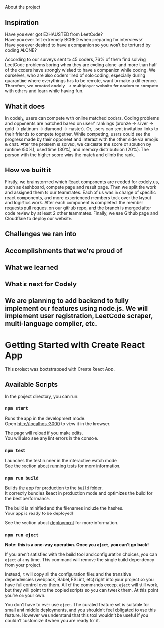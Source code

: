 About the project

## Inspiration

Have you ever got EXHAUSTED from LeetCode? <br />
Have you ever felt extremely BORED when preparing for interviews? <br />
Have you ever desired to have a companion so you won’t be tortured by coding ALONE? <br />

According to our surveys sent to 45 coders, 76% of them find solving LeetCode problems boring when they are coding alone, and more than half of the coders have strongly wished to have a companion while coding. We ourselves, who are also coders tired of solo coding, especially during quarantine where everythings has to be remote, want to make a difference. Therefore, we created codely -  a multiplayer website for coders to compete with others and learn while having fun.

## What it does

In codely, users can compete with online matched coders. Coding problems and opponents are matched based on users’ rankings (bronze -> silver -> gold -> platinum -> diamond -> master). Or, users can sent invitation links to their friends to compete together. While competing, users could see the progress made by their opponent and interact with the other side via emojis & chat. After the problem is solved, we calculate the score of solution by runtime (50%), used time (30%), and memory distributuion (20%). The person with the higher score wins the match and climb the rank. 

## How we built it

Firstly, we brainstormed which React components are needed for codely.us, such as dashboard, compete page and result page. Then we split the work and assigned them to our teammates. Each of us was in charge of specific react components, and more experienced members took over the layout and logistics work. After each component is completed, the member requests pull request on our github repo, and the branch is merged after code review by at least 2 other teammates. Finally, we use Github page and Cloudflare to deploy our website.

## Challenges we ran into



## Accomplishments that we’re proud of



## What we learned



## What’s next for Codely

We are planning to add backend to fully implement our features using node.js. We will implement user registration, LeetCode scraper, multi-language complier, etc. 
----------------------

# Getting Started with Create React App

This project was bootstrapped with [Create React App](https://github.com/facebook/create-react-app).

## Available Scripts

In the project directory, you can run:

### `npm start`

Runs the app in the development mode.\
Open [http://localhost:3000](http://localhost:3000) to view it in the browser.

The page will reload if you make edits.\
You will also see any lint errors in the console.

### `npm test`

Launches the test runner in the interactive watch mode.\
See the section about [running tests](https://facebook.github.io/create-react-app/docs/running-tests) for more information.

### `npm run build`

Builds the app for production to the `build` folder.\
It correctly bundles React in production mode and optimizes the build for the best performance.

The build is minified and the filenames include the hashes.\
Your app is ready to be deployed!

See the section about [deployment](https://facebook.github.io/create-react-app/docs/deployment) for more information.

### `npm run eject`

**Note: this is a one-way operation. Once you `eject`, you can’t go back!**

If you aren’t satisfied with the build tool and configuration choices, you can `eject` at any time. This command will remove the single build dependency from your project.

Instead, it will copy all the configuration files and the transitive dependencies (webpack, Babel, ESLint, etc) right into your project so you have full control over them. All of the commands except `eject` will still work, but they will point to the copied scripts so you can tweak them. At this point you’re on your own.

You don’t have to ever use `eject`. The curated feature set is suitable for small and middle deployments, and you shouldn’t feel obligated to use this feature. However we understand that this tool wouldn’t be useful if you couldn’t customize it when you are ready for it.
